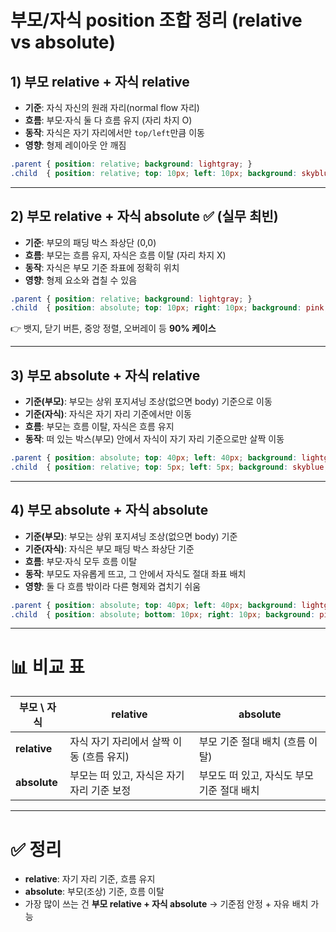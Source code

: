# 부모/자식 position 조합 정리 (relative vs absolute)

## 1) 부모 relative + 자식 relative
- **기준**: 자식 자신의 원래 자리(normal flow 자리)
- **흐름**: 부모·자식 둘 다 흐름 유지 (자리 차지 O)
- **동작**: 자식은 자기 자리에서만 `top/left`만큼 이동
- **영향**: 형제 레이아웃 안 깨짐

```css
.parent { position: relative; background: lightgray; }
.child  { position: relative; top: 10px; left: 10px; background: skyblue; }
```

---

## 2) 부모 relative + 자식 absolute ✅ (실무 최빈)
- **기준**: 부모의 패딩 박스 좌상단 (0,0)
- **흐름**: 부모는 흐름 유지, 자식은 흐름 이탈 (자리 차지 X)
- **동작**: 자식은 부모 기준 좌표에 정확히 위치
- **영향**: 형제 요소와 겹칠 수 있음

```css
.parent { position: relative; background: lightgray; }
.child  { position: absolute; top: 10px; right: 10px; background: pink; }
```

👉 뱃지, 닫기 버튼, 중앙 정렬, 오버레이 등 **90% 케이스**

---

## 3) 부모 absolute + 자식 relative
- **기준(부모)**: 부모는 상위 포지셔닝 조상(없으면 body) 기준으로 이동
- **기준(자식)**: 자식은 자기 자리 기준에서만 이동
- **흐름**: 부모는 흐름 이탈, 자식은 흐름 유지
- **동작**: 떠 있는 박스(부모) 안에서 자식이 자기 자리 기준으로만 살짝 이동

```css
.parent { position: absolute; top: 40px; left: 40px; background: lightgray; }
.child  { position: relative; top: 5px; left: 5px; background: skyblue; }
```

---

## 4) 부모 absolute + 자식 absolute
- **기준(부모)**: 부모는 상위 포지셔닝 조상(없으면 body) 기준
- **기준(자식)**: 자식은 부모 패딩 박스 좌상단 기준
- **흐름**: 부모·자식 모두 흐름 이탈
- **동작**: 부모도 자유롭게 뜨고, 그 안에서 자식도 절대 좌표 배치
- **영향**: 둘 다 흐름 밖이라 다른 형제와 겹치기 쉬움

```css
.parent { position: absolute; top: 40px; left: 40px; background: lightgray; }
.child  { position: absolute; bottom: 10px; right: 10px; background: pink; }
```

---

# 📊 비교 표

| 부모 \\ 자식 | relative | absolute |
|--------------|----------|----------|
| **relative** | 자식 자기 자리에서 살짝 이동 (흐름 유지) | 부모 기준 절대 배치 (흐름 이탈) |
| **absolute** | 부모는 떠 있고, 자식은 자기 자리 기준 보정 | 부모도 떠 있고, 자식도 부모 기준 절대 배치 |

---

# ✅ 정리
- **relative**: 자기 자리 기준, 흐름 유지
- **absolute**: 부모(조상) 기준, 흐름 이탈
- 가장 많이 쓰는 건 **부모 relative + 자식 absolute** → 기준점 안정 + 자유 배치 가능
